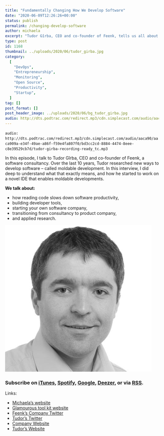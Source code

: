 ```yaml
---
title: "Fundamentally Changing How We Develop Software"
date: "2020-06-09T12:26:26+00:00"
status: publish
permalink: /changing-develop-software
author: michaela
excerpt: "Tudor Gîrba, CEO and co-founder of Feenk, tells us all about moldable development -- a new way to develop software."
type: post
id: 1168
thumbnail: ../uploads/2020/06/tudor_girba.jpg
category:
  [
    "DevOps",
    "Entrepreneurship",
    "Monitoring",
    "Open Source",
    "Productivity",
    "Startup",
  ]
tag: []
post_format: []
post_header_image: ../uploads/2020/06/bg_tudor_girba.jpg
audio: http://dts.podtrac.com/redirect.mp3/cdn.simplecast.com/audio/aaca90/aaca909a-e34f-49ae-a86f-f59e4fa807f0/bd3cc2cd-8884-4474-8eee-c8e39529cb7d/tudor-girba-recording-ready_tc.mp3
---
```


`audio: http://dts.podtrac.com/redirect.mp3/cdn.simplecast.com/audio/aaca90/aaca909a-e34f-49ae-a86f-f59e4fa807f0/bd3cc2cd-8884-4474-8eee-c8e39529cb7d/tudor-girba-recording-ready_tc.mp3`

In this episode, I talk to Tudor Gîrba, CEO and co-founder of Feenk, a software consultancy. Over the last 10 years, Tudor researched new ways to develop software – called moldable development. In this interview, I did deep to understand what that exactly means, and how he started to work on a novel IDE that enables moldable developments.

**We talk about:**

- how reading code slows down software productivity,
- building developer tools,
- starting your own software company,
- transitioning from consultancy to product company,
- and applied research.

![](../uploads/2020/06/tudor_girba.jpg)

### Subscribe on [iTunes](https://podcasts.apple.com/at/podcast/software-engineering-unlocked/id1477527378?l=en), [Spotify](https://open.spotify.com/show/2wz1OneBIDXpbBYeuyIsJL?si=2I0R0HuaTLK6RT0f7lDIFg), [Google](https://www.google.com/podcasts?feed=aHR0cHM6Ly9mZWVkcy5zaW1wbGVjYXN0LmNvbS9LMV9tdjBDSg%3D%3D), [Deezer](https://www.deezer.com/show/465682), or via [RSS](https://www.software-engineering-unlocked.com/subscribe/).

Links:

- [Michaela’s website](https://www.michaelagreiler.com)
- [Glamourous tool kit website](http://gtoolkit.com/)
- [Feenk’s Company Twitter](https://twitter.com/feenkcom)
- [Tudor’s Twitter](https://twitter.com/girba/)
- [Company Website](http://feenk.com/)
- [Tudor’s Website](http://tudorgirba.com/)
